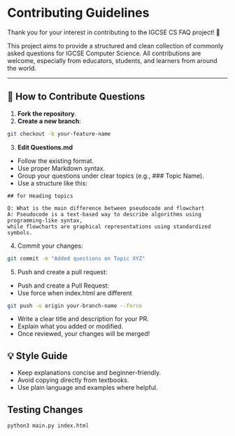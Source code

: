 # Contributing Guidelines

Thank you for your interest in contributing to the IGCSE CS FAQ project! 🙌

This project aims to provide a structured and clean collection of commonly asked questions for IGCSE Computer Science. All contributions are welcome, especially from educators, students, and learners from around the world.

---

## 📘 How to Contribute Questions

1. **Fork the repository**.
2. **Create a new branch**:  
```bash
git checkout -b your-feature-name
```
3. **Edit Questions.md**
* Follow the existing format.
* Use proper Markdown syntax.
* Group your questions under clear topics (e.g., ### Topic Name).
* Use a structure like this:
```
## for Heading topics

Q: What is the main difference between pseudocode and flowchart
A: Pseudocode is a text-based way to describe algorithms using programming-like syntax,
while flowcharts are graphical representations using standardized symbols. 

```
4. Commit your changes:
```bash
git commit -m "Added questions on Topic XYZ"
```
5. Push and create a pull request:
* Push and create a Pull Request:
* Use force when index.html are different 
```bash
git push -u origin your-branch-name --force
```
* Write a clear title and description for your PR.
* Explain what you added or modified.
* Once reviewed, your changes will be merged!

## 💡 Style Guide
* Keep explanations concise and beginner-friendly.
* Avoid copying directly from textbooks.
* Use plain language and examples where helpful.

## Testing Changes
```bash
python3 main.py index.html
```